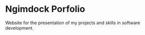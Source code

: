 # Ngimdock Porfolio

Website for the presentation of my projects and skills in software development.
